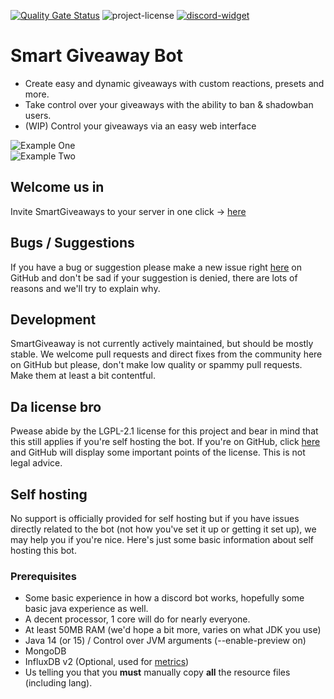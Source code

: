 [![Quality Gate Status](https://sonarcloud.io/api/project_badges/measure?project=SmartGiveaways_smart-giveaway-bot&metric=alert_status)](https://sonarcloud.io/dashboard?id=SmartGiveaways_smart-giveaway-bot)
![project-license](https://img.shields.io/github/license/SmartGiveaways/smart-giveaway-bot)
[![discord-widget](https://discord.com/api/guilds/751886048623067186/widget.png)](https://discord.gg/aS4PebKZpe)

# Smart Giveaway Bot

- Create easy and dynamic giveaways with custom reactions, presets and more.
- Take control over your giveaways with the ability to ban & shadowban users.
- (WIP) Control your giveaways via an easy web interface
  
![Example One](https://zak.pink/2020/12/Selfish-Ichthyostega-10753.png)<br/>
![Example Two](https://zak.pink/2020/11/Foolhardy-Africancivet-9917.png)
  
## Welcome us in
Invite SmartGiveaways to your server in one click -> [here](https://smartgiveaways.xyz/invite)

## Bugs / Suggestions
If you have a bug or suggestion please make a new issue right [here](https://github.com/SmartGiveaways/smart-giveaway-bot/issues) on GitHub and don't be sad if your suggestion is denied, there are lots of reasons and we'll try to explain why.

## Development
SmartGiveaway is not currently actively maintained, but should be mostly stable. We welcome pull requests and direct fixes from the community here on GitHub but please, don't make low quality or spammy pull requests. Make them at least a bit contentful.

## Da license bro
Pwease abide by the LGPL-2.1 license for this project and bear in mind that this still applies if you're self hosting the bot. If you're on GitHub, click [here](https://github.com/SmartGiveaways/smart-giveaway-bot/blob/main/LICENSE) and GitHub will display some important points of the license. This is not legal advice.

## Self hosting
No support is officially provided for self hosting but if you have issues directly related to the bot (not how you've set it up or getting it set up), we may help you if you're nice. Here's just some basic information about self hosting this bot.

### Prerequisites
- Some basic experience in how a discord bot works, hopefully some basic java experience as well.
- A decent processor, 1 core will do for nearly everyone.
- At least 50MB RAM (we'd hope a bit more, varies on what JDK you use)
- Java 14 (or 15) / Control over JVM arguments (--enable-preview on)
- MongoDB
- InfluxDB v2 (Optional, used for [metrics](https://zak.pink/2020/11/Narrow-Minded-Lacewing-9912.png))
- Us telling you that you **must** manually copy **all** the resource files (including lang).
